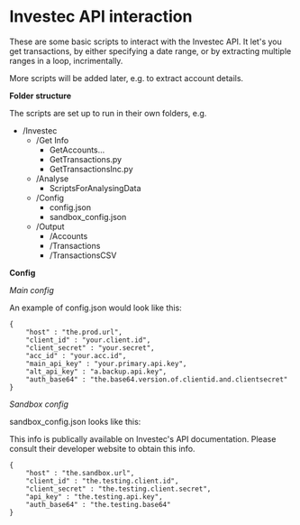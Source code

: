 # Investec API interaction

These are some basic scripts to interact with the Investec API. It let's you get transactions, by either specifying a date range, or by extracting multiple ranges in a loop, incrimentally.

More scripts will be added later, e.g. to extract account details. 

**Folder structure**

The scripts are set up to run in their own folders, e.g.

* /Investec
    * /Get Info
        * GetAccounts...
        * GetTransactions.py
        * GetTransactionsInc.py
    * /Analyse
        * ScriptsForAnalysingData
    * /Config
        * config.json
        * sandbox_config.json
    * /Output
        * /Accounts
        * /Transactions
        * /TransactionsCSV

**Config**

*Main config*

An example of config.json would look like this:

```
{
    "host" : "the.prod.url",
    "client_id" : "your.client.id",
    "client_secret" : "your.secret",
    "acc_id" : "your.acc.id",
    "main_api_key" : "your.primary.api.key",
    "alt_api_key" : "a.backup.api.key",
    "auth_base64" : "the.base64.version.of.clientid.and.clientsecret"
}
```

*Sandbox config*

sandbox_config.json looks like this:

This info is publically available on Investec's API documentation. Please consult their developer website to obtain this info.
```
{
    "host" : "the.sandbox.url",
    "client_id" : "the.testing.client.id",
    "client_secret" : "the.testing.client.secret",
    "api_key" : "the.testing.api.key",
    "auth_base64" : "the.testing.base64"
}
```
